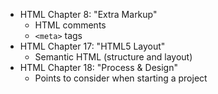 
  - HTML Chapter 8: "Extra Markup"
    - HTML comments
    - `<meta>` tags
  - HTML Chapter 17: "HTML5 Layout"
    - Semantic HTML (structure and layout)
  - HTML Chapter 18: "Process & Design"
    - Points to consider when starting a project
